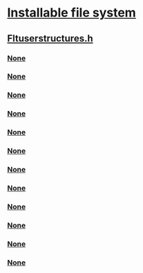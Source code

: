 # [Installable file system](../_ifsk/index.md)
## [Fltuserstructures.h](index.md)
### [None](../fltuserstructures/ne-fltuserstructures-_flt_filesystem_type.md)
### [None](../fltuserstructures/ns-fltuserstructures-_filter_aggregate_basic_information.md)
### [None](../fltuserstructures/ns-fltuserstructures-_filter_aggregate_standard_information.md)
### [None](../fltuserstructures/ns-fltuserstructures-_filter_full_information.md)
### [None](../fltuserstructures/ns-fltuserstructures-_filter_message_header.md)
### [None](../fltuserstructures/ns-fltuserstructures-_filter_reply_header.md)
### [None](../fltuserstructures/ns-fltuserstructures-_filter_volume_basic_information.md)
### [None](../fltuserstructures/ns-fltuserstructures-_filter_volume_standard_information.md)
### [None](../fltuserstructures/ns-fltuserstructures-_instance_aggregate_standard_information.md)
### [None](../fltuserstructures/ns-fltuserstructures-_instance_basic_information.md)
### [None](../fltuserstructures/ns-fltuserstructures-_instance_full_information.md)
### [None](../fltuserstructures/ns-fltuserstructures-_instance_partial_information.md)
